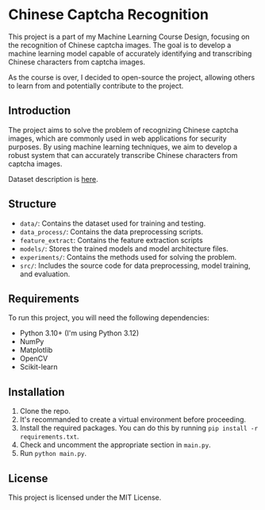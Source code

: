 # Chinese Captcha Recognition

This project is a part of my Machine Learning Course Design, focusing on the recognition of Chinese captcha images. The goal is to develop a machine learning model capable of accurately identifying and transcribing Chinese characters from captcha images.

As the course is over, I decided to open-source the project, allowing others to learn from and potentially contribute to the project.

## Introduction

The project aims to solve the problem of recognizing Chinese captcha images, which are commonly used in web applications for security purposes. By using machine learning techniques, we aim to develop a robust system that can accurately transcribe Chinese characters from captcha images.

Dataset description is [here](data\说明.txt).

## Structure

- `data/`: Contains the dataset used for training and testing.
- `data_process/`: Contains the data preprocessing scripts.
- `feature_extract`: Contains the feature extraction scripts
- `models/`: Stores the trained models and model architecture files.
- `experiments/`: Contains the methods used for solving the problem.
- `src/`: Includes the source code for data preprocessing, model training, and evaluation.
 

## Requirements

To run this project, you will need the following dependencies:

- Python 3.10+ (I'm using Python 3.12)
- NumPy
- Matplotlib
- OpenCV
- Scikit-learn

## Installation

1. Clone the repo.
2. It's recommanded to create a virtual environment before proceeding.
3. Install the required packages. You can do this by running `pip install -r requirements.txt`.
4. Check and uncomment the appropriate section in `main.py`.
4. Run `python main.py`.

## License
This project is licensed under the MIT License.